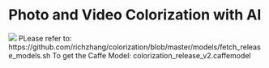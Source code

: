 # Photo and Video Colorization with AI
<img src='https://github.com/Mjrovai/Python4DS/blob/master/Photo_Video_Colorization/darwin_in_rio.png?raw=true'>
PLease refer to:<br>
https://github.com/richzhang/colorization/blob/master/models/fetch_release_models.sh
To get the Caffe Model: colorization_release_v2.caffemodel
